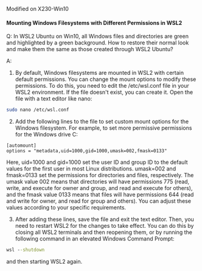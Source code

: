 Modified on X230-Win10


#### Mounting Windows Filesystems with Different Permissions in WSL2

Q: In WSL2 Ubuntu on Win10, all Windows files and directories are green and
highlighted by a green background. How to restore their normal look and make
them the same as those created through WSL2 Ubuntu?


A: 

1. By default, Windows filesystems are mounted in WSL2 with certain default
   permissions. You can change the mount options to modify these permissions.
To do this, you need to edit the /etc/wsl.conf file in your WSL2 environment.
If the file doesn't exist, you can create it. Open the file with a text editor
like nano:

``` bash
sudo nano /etc/wsl.conf
```

2. Add the following lines to the file to set custom mount options for the
   Windows filesystem. For example, to set more permissive permissions for the
Windows drive C:

``` plaintext
[automount]
options = "metadata,uid=1000,gid=1000,umask=002,fmask=0133"
```

Here, uid=1000 and gid=1000 set the user ID and group ID to the default values
for the first user in most Linux distributions. umask=002 and fmask=0133 set
the permissions for directories and files, respectively. The umask value 002
means that directories will have permissions 775 (read, write, and execute for
owner and group, and read and execute for others), and the fmask value 0133
means that files will have permissions 644 (read and write for owner, and read
for group and others). You can adjust these values according to your specific
requirements.


3. After adding these lines, save the file and exit the text editor. Then, you
   need to restart WSL2 for the changes to take effect. You can do this by
closing all WSL2 terminals and then reopening them, or by running the following
command in an elevated Windows Command Prompt:

```cmd
wsl --shutdown
```

and then starting WSL2 again.


